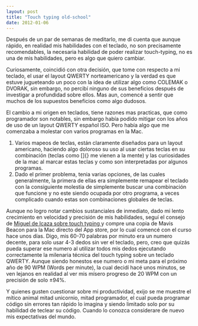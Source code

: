 ```yaml
---
layout: post
title: "Touch typing old-school"
date: 2012-01-06
---
```


Después de un par de semanas de meditarlo, me di cuenta que aunque rápido, en realidad mis habilidades con el teclado, no son precisamente recomendables, la necesaria habilidad de poder realizar touch-typing, no es una de mis habilidades, pero es algo que quiero cambiar.

Curiosamente, coincidió con otra decisión, que tome con respecto a mi teclado, el usar el layout QWERTY norteamericano y la verdad es que estuve jugueteando un poco con la idea de utilizar algo como COLEMAK o DVORAK, sin embargo, no percibí ninguno de sus beneficios después de investigar a profundidad sobre ellos. Mas aun, comencé a sentir que muchos de los supuestos beneficios como algo dudosos. 

El cambio a mi origen en teclados, tiene razones mas practicas, que como programador son notables, sin embargo había podido mitigar con los años de uso de un layout QWERTY español ISO. Pero había algo que me comenzaba a molestar con varios programas en la Mac.

1. Varios mapeos de teclas, están claramente diseñados para un layout americano, haciendo algo doloroso su uso al usar ciertas teclas en su combinación (teclas como []{} me vienen a la mente) y las curiosidades de la mac al marcar estas teclas y como son interpretadas por algunos programas.
2. Dado el primer problema, tenia varias opciones, de las cuales generalmente, la primera de ellas era simplemente remapear el teclado con la consiguiente molestia de simplemente buscar una combinación que funcione y no este siendo ocupada por otro programa, a veces complicado cuando estas son combinaciones globales de teclas.

Aunque no logro notar cambios sustanciales de inmediato, dado mi lento crecimiento en velocidad y precisión de mis habilidades, seguí el consejo de [Miguel de Icaza sobre touch typing ](http://tirania.org/blog/archive/2011/Sep-06.html) y compre una copia de Mavis Beacon para la Mac directo del App store, por lo cual comencé con el curso hace unos días. Digo, mis 60-70 palabras por minuto era un numero decente, para solo usar 4-3 dedos sin ver el teclado, pero, creo que quizás pueda superar ese numero al utilizar todos mis dedos ejecutando correctamente la milenaria técnica del touch typing sobre un teclado QWERTY. Aunque siendo honestos ese numero o mi meta para el próximo año de 90 WPM (Words per minute), la cual decidí hacé unos minutos, se ven lejanos en realidad al ver mis mísero progreso de 20 WPM con un precisión de solo ±94%.

Y quienes gusten cuestionar sobre mi productividad, exijo se me muestre el mítico animal mitad unicornio, mitad programador, el cual pueda programar código sin errores tan rápido lo imagina y siendo limitado solo por su habilidad de teclear su código. Cuando lo conozca considerare de nuevo mis expectativas del mundo.

